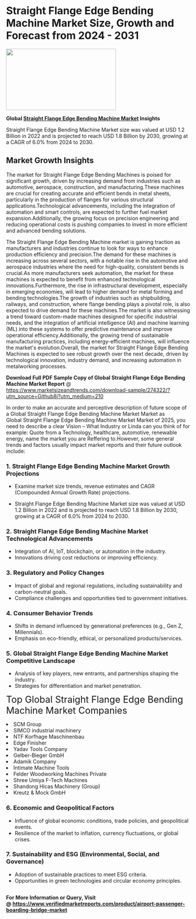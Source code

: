<H1>Straight Flange Edge Bending Machine Market Size, Growth and Forecast from 2024 - 2031</H1><img class="aligncenter size-medium wp-image-584254" src="https://thirdeyenews.in/wp-content/uploads/2024/09/Global-Market-Research-300x168.jpeg" alt="" width="300" height="168" /><p><strong>Global&nbsp;<a href="https://www.marketsizeandtrends.com/download-sample/274322/?utm_source=Github8j?utm_medium=210">Straight Flange Edge Bending Machine Market</a> Insights</strong></p><p>Straight Flange Edge Bending Machine Market size was valued at USD 1.2 Billion in 2022 and is projected to reach USD 1.8 Billion by 2030, growing at a CAGR of 6.0% from 2024 to 2030.</p><p><h2>Market Growth Insights</h2> <p>The market for Straight Flange Edge Bending Machines is poised for significant growth, driven by increasing demand from industries such as automotive, aerospace, construction, and manufacturing.These machines are crucial for creating accurate and efficient bends in metal sheets, particularly in the production of flanges for various structural applications.Technological advancements, including the integration of automation and smart controls, are expected to further fuel market expansion.Additionally, the growing focus on precision engineering and reducing operational costs is pushing companies to invest in more efficient and advanced bending solutions.</p> <p>The Straight Flange Edge Bending Machine market is gaining traction as manufacturers and industries continue to look for ways to enhance production efficiency and precision.The demand for these machines is increasing across several sectors, with a notable rise in the automotive and aerospace industries where the need for high-quality, consistent bends is crucial.As more manufacturers seek automation, the market for these machines is expected to benefit from enhanced technological innovations.Furthermore, the rise in infrastructural development, especially in emerging economies, will lead to higher demand for metal forming and bending technologies.The growth of industries such as shipbuilding, railways, and construction, where flange bending plays a pivotal role, is also expected to drive demand for these machines.The market is also witnessing a trend toward custom-made machines designed for specific industrial needs, and the integration of artificial intelligence (AI) and machine learning (ML) into these systems to offer predictive maintenance and improve operational efficiency.Additionally, the growing trend of sustainable manufacturing practices, including energy-efficient machines, will influence the market's evolution.Overall, the market for Straight Flange Edge Bending Machines is expected to see robust growth over the next decade, driven by technological innovation, industry demand, and increasing automation in metalworking processes.</p> <p><span class=""><strong>Download Full PDF Sample Copy of Global Straight Flange Edge Bending Machine Market Report</strong> @ <a href="https://www.marketsizeandtrends.com/download-sample/274322/?utm_source=Github8j?utm_medium=210" target="_blank">https://www.marketsizeandtrends.com/download-sample/274322/?utm_source=Github8j?utm_medium=210</a></span></p><p>In order to make an accurate and perceptive description of future scope of a Global&nbsp;Straight Flange Edge Bending Machine Market Market as Global&nbsp;Straight Flange Edge Bending Machine Market Market of 2025, you need to describe a clear Vision &ndash; What Industry or Linda can you think of for example: Quote from a Technology, healthcare, automotive, renewable energy, name the market you are Reffering to.However, some general trends and factors usually impact market reports and their future outlook include:</p><h3>1.&nbsp;<strong>Straight Flange Edge Bending Machine Market Growth Projections</strong></h3><ul><li>Examine market size trends, revenue estimates and CAGR (Compounded Annual Growth Rate) projections.</li><li><p>Straight Flange Edge Bending Machine Market size was valued at USD 1.2 Billion in 2022 and is projected to reach USD 1.8 Billion by 2030, growing at a CAGR of 6.0% from 2024 to 2030.</p></li></ul><h3>2.&nbsp;<strong>Straight Flange Edge Bending Machine Market Technological Advancements</strong></h3><ul><li>Integration of AI, IoT, blockchain, or automation in the industry.</li><li>Innovations driving cost reductions or improving efficiency.</li></ul><h3>3.&nbsp;<strong>Regulatory and Policy Changes</strong></h3><ul><li>Impact of global and regional regulations, including sustainability and carbon-neutral goals.</li><li>Compliance challenges and opportunities tied to government initiatives.</li></ul><h3>4.&nbsp;<strong>Consumer Behavior Trends</strong></h3><ul><li>Shifts in demand influenced by generational preferences (e.g., Gen Z, Millennials).</li><li>Emphasis on eco-friendly, ethical, or personalized products/services.</li></ul><h3>5.&nbsp;<strong>Global Straight Flange Edge Bending Machine Market Competitive Landscape</strong></h3><ul><li>Analysis of key players, new entrants, and partnerships shaping the industry.</li><li>Strategies for differentiation and market penetration.</li></ul><p data-pm-slice="1 1 []"><span style="color: inherit; font-family: inherit; font-size: 25px;">Top Global Straight Flange Edge Bending Machine Market Companies</span></p><div class="" data-test-id=""><p><li>SCM Group</li><li> SIMCO industrial machinery</li><li> NTF Korfhage Maschinenbau</li><li> Edge Finisher</li><li> Yadav Tools Company</li><li> Gelber-Bieger GmbH</li><li> Adamik Company</li><li> Intimate Machine Tools</li><li> Felder Woodworking Machines Private</li><li> Shree Umiya F-Tech Machines</li><li> Shandong Hicas Machinery (Group)</li><li> Kreutz & Mock GmbH</li></p></div><h3>6.&nbsp;<strong>Economic and Geopolitical Factors</strong></h3><ul><li>Influence of global economic conditions, trade policies, and geopolitical events.</li><li>Resilience of the market to inflation, currency fluctuations, or global crises.</li></ul><h3>7.&nbsp;<strong>Sustainability and ESG (Environmental, Social, and Governance)</strong></h3><ul><li>Adoption of sustainable practices to meet ESG criteria.</li><li>Opportunities in green technologies and circular economy principles.</li></ul><h2><strong style="font-size: 14px;">For More Information or Query, Visit @&nbsp;</strong><a style="background-color: #ffffff; font-size: 14px;" href="https://www.marketsizeandtrends.com/report/straight-flange-edge-bending-machine-market/" target="_blank">https://www.verifiedmarketreports.com/product/airport-passenger-boarding-bridge-market</a></h2>